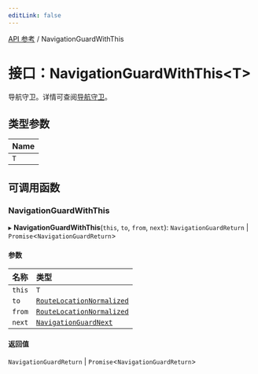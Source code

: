 ```yaml
---
editLink: false
---
```


[API 参考](../index.md) / NavigationGuardWithThis

# 接口：NavigationGuardWithThis\<T\> 

导航守卫。详情可查阅[导航守卫](/zh/guide/advanced/navigation-guards.md)。

## 类型参数 

| Name |
| :------ |
| `T` |

## 可调用函数 

### NavigationGuardWithThis 

▸ **NavigationGuardWithThis**(`this`, `to`, `from`, `next`): `NavigationGuardReturn` \| `Promise`\<`NavigationGuardReturn`\>

#### 参数 

| 名称 | 类型 |
| :------ | :------ |
| `this` | `T` |
| `to` | [`RouteLocationNormalized`](RouteLocationNormalized.md) |
| `from` | [`RouteLocationNormalized`](RouteLocationNormalized.md) |
| `next` | [`NavigationGuardNext`](NavigationGuardNext.md) |

#### 返回值 

`NavigationGuardReturn` \| `Promise`\<`NavigationGuardReturn`\>
